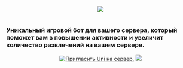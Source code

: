 <div align="center"><img  src="https://cdn.discordapp.com/attachments/566638155550294016/566670336095944719/68747470733a2f2f7265736f75726365732e62617374696f6e626f742e6f72672f6c6f676f732f42617374696f632e5f4c6f.png"></div>

# 
<h3>Уникальный игровой бот для вашего сервера, который поможет вам в повышении активности и увеличит количество развлечений на вашем сервере.</h3>
<div align="center">
<a href="https://discordapp.com/oauth2/authorize?client_id=559409971083870223&scope=bot&permissions=8" target="_blank"><img src="https://cdn.discordapp.com/attachments/566808379125923850/568029978990739476/68747470733a2f2f692e696d6775722e636f6d2f524d5850476b392e706e67.png" alt="Пригласить Uni на сервер."></a>
<a href="https://vk.com/uni.code" target="_blank"> <img  src="https://cdn.discordapp.com/attachments/566808379125923850/568032617195241496/68747470733a2f2f692e696d6775722e636f6d2f524d5850476b392e706e67.png"> </a></div>



